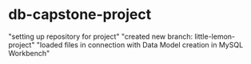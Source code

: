 # db-capstone-project
"setting up repository for project" 
"created new branch: little-lemon-project"
"loaded files in connection with Data Model creation in MySQL Workbench"
